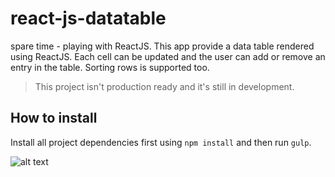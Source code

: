 # react-js-datatable
spare time - playing with ReactJS. This app provide a data table rendered using ReactJS. Each cell can be updated and the user can add or remove an entry in the table. Sorting rows is supported too.

> This project isn't production ready and it's still in development.

## How to install
Install all project dependencies first using `npm install` and then run `gulp`.

![alt text](http://www.apixelife.com/github/reactjs-database/reactjs-database.png "ReactJS Database Screenshot")